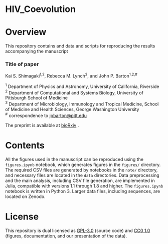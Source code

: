# HIV_Coevolution

# Overview

This repository contains and data and scripts for reproducing the results accompanying the manuscript  

### Title of paper
Kai S. Shimagaki<sup>1,2</sup>, Rebecca M. Lynch<sup>3</sup>, and John P. Barton<sup>1,2,#</sup>

<sup>1</sup> Department of Physics and Astronomy, University of California, Riverside  
<sup>2</sup> Department of Computational and Systems Biology, University of Pittsburgh School of Medicine  
<sup>3</sup> Department of Microbiology, Immunology and Tropical Medicine, School of Medicine and Health Sciences, George Washington University  
<sup>#</sup> correspondence to [jpbarton@pitt.edu](mailto:jpbarton@pitt.edu)  

The preprint is available at [bioRxiv](https://doi.org/10.1101/2024.07.12.603090) .

# Contents

All the figures used in the manuscript can be reproduced using the `figures.ipynb` notebook, which generates figures 
in the `figures/` directory. The required CSV files are generated by notebooks in the `note/` directory, and necessary 
files are located in the `data` directories. Data preprocessing and the main analysis, including CSV file generation, 
are implemented in Julia, compatible with versions 1.1 through 1.8 and higher. The `figures.ipynb` notebook is written in Python 3. 
Larger data files, including sequences, are located on Zenodo. 


# License

This repository is dual licensed as [GPL-3.0](LICENSE-GPL) (source code) and [CC0 1.0](LICENSE-CC0) (figures, documentation, and our presentation of the data).
